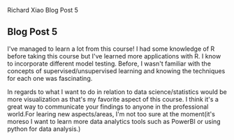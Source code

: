 Richard Xiao Blog Post 5



## Blog Post 5

I've managed to learn a lot from this course! I had some knowledge of R before taking this course but I've learned more applications with R. I know to incorporate different model testing. Before, I  wasn't familiar with the concepts of supervised/unsupervised learning and knowing the techniques for each one was fascinating. 

In regards to what I want to do in relation to data science/statistics would be more visualization as that's my favorite aspect of this course. I think it's a great way to communicate your findings to anyone in the professional world.For learing new aspects/areas, I'm not too sure at the moment(it's moreso I want to learn more data analytics tools such as PowerBI or using python for data analysis.)